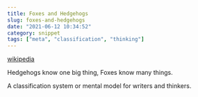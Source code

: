 ```yaml
---
title: Foxes and Hedgehogs
slug: foxes-and-hedgehogs
date: "2021-06-12 10:34:52"
category: snippet
tags: ["meta", "classification", "thinking"]
---
```


[wikipedia](https://en.wikipedia.org/wiki/The_Hedgehog_and_the_Fox)

Hedgehogs know one big thing, Foxes know many things.

A classification system or mental model for writers and thinkers.

